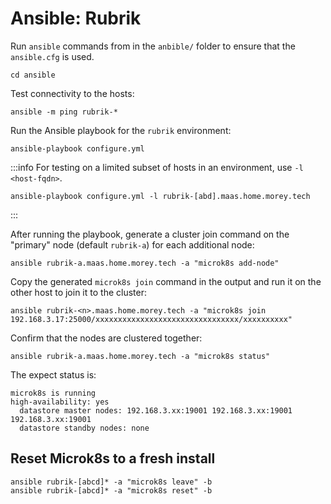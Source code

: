 # Ansible: Rubrik
Run `ansible` commands from in the `anbible/` folder to ensure that the `ansible.cfg` is used.

```
cd ansible
```

Test connectivity to the hosts:
```
ansible -m ping rubrik-*
```

Run the Ansible playbook for the `rubrik` environment:
```
ansible-playbook configure.yml
```

:::info
For testing on a limited subset of hosts in an environment, use `-l <host-fqdn>`.
```
ansible-playbook configure.yml -l rubrik-[abd].maas.home.morey.tech
```
:::

After running the playbook, generate a cluster join command on the "primary" node (default `rubrik-a`) for each additional node:
```
ansible rubrik-a.maas.home.morey.tech -a "microk8s add-node"
```

Copy the generated `microk8s join` command in the output and run it on the other host to join it to the cluster:
```
ansible rubrik-<n>.maas.home.morey.tech -a "microk8s join 192.168.3.17:25000/xxxxxxxxxxxxxxxxxxxxxxxxxxxxxxxx/xxxxxxxxxx" 
```

Confirm that the nodes are clustered together:
```
ansible rubrik-a.maas.home.morey.tech -a "microk8s status"
```

The expect status is:
```
microk8s is running
high-availability: yes
  datastore master nodes: 192.168.3.xx:19001 192.168.3.xx:19001 192.168.3.xx:19001
  datastore standby nodes: none
```

## Reset Microk8s to a fresh install
```
ansible rubrik-[abcd]* -a "microk8s leave" -b
ansible rubrik-[abcd]* -a "microk8s reset" -b
```